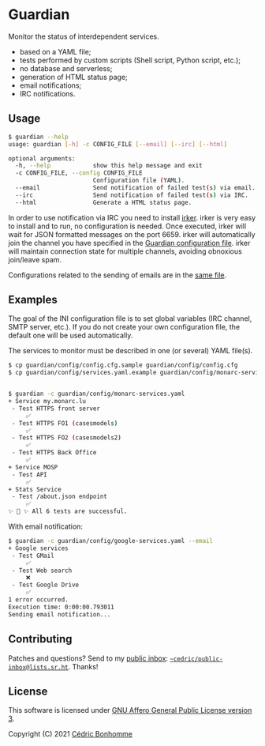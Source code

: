 # Guardian

Monitor the status of interdependent services.

- based on a YAML file;
- tests performed by custom scripts (Shell script, Python script, etc.);
- no database and serverless;
- generation of HTML status page;
- email notifications;
- IRC notifications.


## Usage

```bash
$ guardian --help
usage: guardian [-h] -c CONFIG_FILE [--email] [--irc] [--html]

optional arguments:
  -h, --help            show this help message and exit
  -c CONFIG_FILE, --config CONFIG_FILE
                        Configuration file (YAML).
  --email               Send notification of failed test(s) via email.
  --irc                 Send notification of failed test(s) via IRC.
  --html                Generate a HTML status page.
```


In order to use notification via IRC you need to install
[irker](http://www.catb.org/~esr/irker/). irker is very easy to install and
to run, no configuration is needed. Once executed, irker will wait for JSON
formatted messages on the port 6659. irker will automatically join the channel
you have specified in the
[Guardian configuration file](guardian/config/conf.cfg.sample#L2).
irker will maintain connection state for multiple channels, avoiding obnoxious
join/leave spam.

Configurations related to the sending of emails are in the
[same file](guardian/config/conf.cfg.sample#L5).


## Examples

The goal of the INI configuration file is to set global variables (IRC channel, SMTP
server, etc.). If you do not create your own configuration file, the default one will
be used automatically.

The services to monitor must be described in one (or several) YAML file(s).


```bash
$ cp guardian/config/config.cfg.sample guardian/config/config.cfg
$ cp guardian/config/services.yaml.example guardian/config/monarc-services.yaml


$ guardian -c guardian/config/monarc-services.yaml
+ Service my.monarc.lu
 - Test HTTPS front server
     ✅
 - Test HTTPS FO1 (casesmodels)
     ✅
 - Test HTTPS FO2 (casesmodels2)
     ✅
 - Test HTTPS Back Office
     ✅
+ Service MOSP
 - Test API
     ✅
+ Stats Service
 - Test /about.json endpoint
     ✅
✨ 🌟 ✨ All 6 tests are successful.
```


With email notification:

```bash
$ guardian -c guardian/config/google-services.yaml --email
+ Google services
 - Test GMail
     ✅
 - Test Web search
     ❌
 - Test Google Drive
     ✅
1 error occurred.
Execution time: 0:00:00.793011
Sending email notification...
```


## Contributing

Patches and questions? Send to my [public
inbox](https://lists.sr.ht/~cedric/public-inbox):
[`~cedric/public-inbox@lists.sr.ht`](mailto:~cedric/public-inbox@lists.sr.ht).
Thanks!


## License

This software is licensed under
[GNU Affero General Public License version 3](https://www.gnu.org/licenses/agpl-3.0.html).

Copyright (C) 2021 [Cédric Bonhomme](https://www.cedricbonhomme.org)
